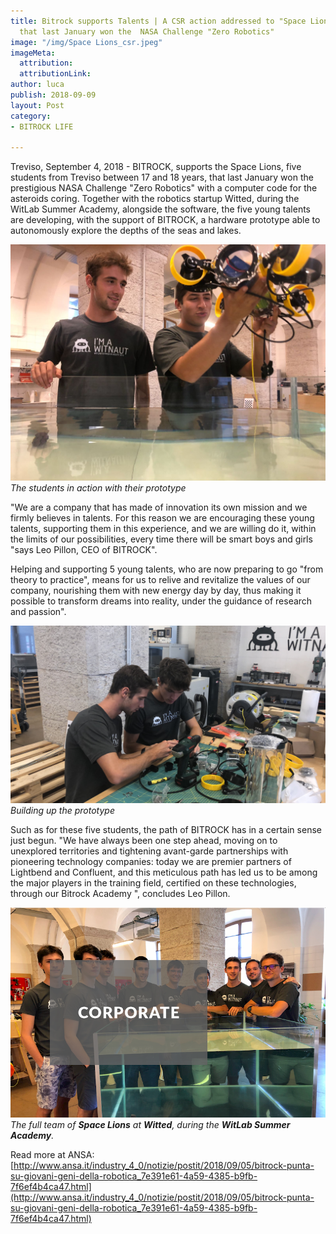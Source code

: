 ```yaml
---
title: Bitrock supports Talents | A CSR action addressed to "Space Lions", 5 students
  that last January won the  NASA Challenge "Zero Robotics"
image: "/img/Space Lions_csr.jpeg"
imageMeta:
  attribution: 
  attributionLink: 
author: luca
publish: 2018-09-09
layout: Post
category:
- BITROCK LIFE

---
```

Treviso, September 4, 2018 - BITROCK, supports the Space Lions, five students from Treviso between 17 and 18 years, that last January  won the prestigious NASA Challenge "Zero Robotics" with a computer code for the asteroids coring. <!-- more --> Together with the robotics startup Witted, during the WitLab Summer Academy, alongside the software, the five young talents are developing, with the support of BITROCK, a hardware prototype able to autonomously explore the depths of the seas and lakes.

![./space-lions-1.jpeg](./space-lions-1.jpeg)
_The students in action with their prototype_

"We are a company that has made of innovation its own mission and we firmly believes in talents. For this reason we are encouraging these young talents, supporting them in this experience, and we are willing do it, within the limits of our possibilities, every time there will be smart boys and girls "says Leo Pillon, CEO of BITROCK".

Helping and supporting 5 young talents, who are now preparing to go "from theory to practice", means for us to relive and revitalize the values ​​of our company, nourishing them with new energy day by day, thus making it possible to transform dreams into reality, under the guidance of research and passion".

![./space-lions-2.jpeg](./space-lions-2.jpeg)
_Building up the prototype_

Such as for these five students, the path of BITROCK has in a certain sense just begun. "We have always been one step ahead, moving on to unexplored territories and tightening avant-garde partnerships with pioneering technology companies: today we are premier partners of Lightbend and Confluent, and this meticulous path has led us to be among the major players in the training field, certified on these technologies, through our Bitrock Academy ", concludes Leo Pillon.

![/img/posts/corporate-space-lions.png](/img/posts/corporate-space-lions.png)
_The full team of **Space Lions** at **Witted**, during the **WitLab Summer Academy**._

Read more at ANSA:
[http://www.ansa.it/industry_4_0/notizie/postit/2018/09/05/bitrock-punta-su-giovani-geni-della-robotica_7e391e61-4a59-4385-b9fb-7f6ef4b4ca47.html](http://www.ansa.it/industry_4_0/notizie/postit/2018/09/05/bitrock-punta-su-giovani-geni-della-robotica_7e391e61-4a59-4385-b9fb-7f6ef4b4ca47.html)